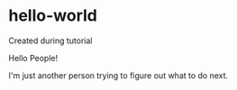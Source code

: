 # hello-world
Created during tutorial

Hello People!

I'm just another person trying to figure out what to do next.
